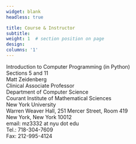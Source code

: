 ```yaml
---
widget: blank
headless: true

title: Course & Instructor
subtitle:
weight: 1  # section position on page
design:
columns: '1'
---
```


Introduction to Computer Programming (in Python)  
Sections 5 and 11  
Matt Zeidenberg  
Clinical Associate Professor   
Department of Computer Science   
Courant Institute of Mathematical Sciences  
New York University  
Warren Weaver Hall,  251 Mercer Street, Room 419   
New York, New York 10012   
email: mz3332 at nyu dot edu   
Tel.: 718-304-7609   
Fax: 212-995-4124   